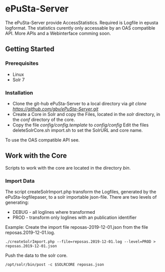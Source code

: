 # ePuSta-Server

The ePuSta-Server provide AccessStatistics. Required is Logfile in epusta logformat. The statistics curently only accessable by an OAS compatible API. More APIs and a Webinterface comming soon. 

## Getting Started

### Prerequisites
* Linux 
* Solr 7

### Installation

* Clone the git-hub ePuSta-Server to a local directory via *git clone https://github.com/gbv/ePuSta-Server.git*
* Create a Core in Solr and copy the Files, located in the *solr* directory, in the *conf* directory of the core.
* Copy the file *config/config.template* to *config/config*
Edit the files deleteSolrCore.sh import.sh to set the SolrURL and core name.

To use the OAS compatible API see.

## Work with the Core

Scripts to work with the core are located in the directory *bin*.

### Import Data

The script createSolrImport.php transform the Logfiles, generated by the ePuSta-logfilepaser, to a solr importable json-file. There are two levels of generating:
* DEBUG - all loglines where transformed
* PROD - transform only loglines with an publication identifier 

Example: Create the import file reposas-2019-12-01.json from the file reposas.2019-12-01.log.
```
./createSolrImport.php --file=reposas.2019-12-01.log --level=PROD > reposas.2019-12-01.json
```

Push the data to the solr core.
```
/opt/solr/bin/post -c $SOLRCORE reposas.json
```
